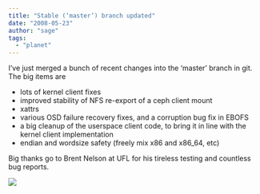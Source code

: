 ```yaml
---
title: "Stable (‘master’) branch updated"
date: "2008-05-23"
author: "sage"
tags: 
  - "planet"
---
```


I’ve just merged a bunch of recent changes into the ‘master’ branch in git.  The big items are

- lots of kernel client fixes
- improved stability of NFS re-export of a ceph client mount
- xattrs
- various OSD failure recovery fixes, and a corruption bug fix in EBOFS
- a big cleanup of the userspace client code, to bring it in line with the kernel client implementation
- endian and wordsize safety (freely mix x86 and x86\_64, etc)

Big thanks go to Brent Nelson at UFL for his tireless testing and countless bug reports.

![](http://track.hubspot.com/__ptq.gif?a=268973&k=14&bu=http://ceph.com&r=http://ceph.com/releases/stable-master-branch-updated/&bvt=rss&p=wordpress)
